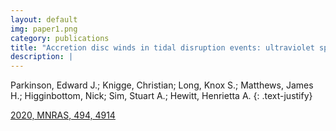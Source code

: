 ```yaml
---
layout: default
img: paper1.png
category: publications 
title: "Accretion disc winds in tidal disruption events: ultraviolet spectral lines as orientation indicators"
description: |
---
```


Parkinson, Edward J.;  Knigge, Christian;  Long, Knox S.;  Matthews, James H.;  Higginbottom, Nick;  Sim, Stuart A.; Hewitt, Henrietta A.
{: .text-justify}

[2020, MNRAS, 494, 4914](https://ui.adsabs.harvard.edu/abs/2020MNRAS.494.4914P/abstract)
